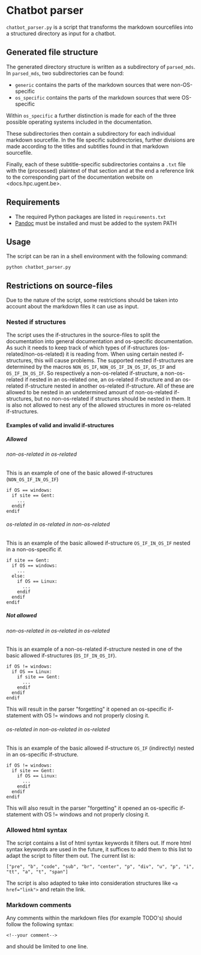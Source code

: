 # Chatbot parser

`chatbot_parser.py` is a script that transforms the markdown sourcefiles into a structured directory as input for a chatbot. 

## Generated file structure

The generated directory structure is written as a subdirectory of `parsed_mds`. In `parsed_mds`, two subdirectories can be found: 

- `generic` contains the parts of the markdown sources that were non-OS-specific
- `os_specific` contains the parts of the markdown sources that were OS-specific

Within `os_specific` a further distinction is made for each of the three possible operating systems included in the documentation.

These subdirectories then contain a subdirectory for each individual markdown sourcefile. In the file specific subdirectories, further divisions are made according to the titles and subtitles found in that markdown sourcefile. 

Finally, each of these subtitle-specific subdirectories contains a `.txt` file with the (processed) plaintext of that section and at the end a reference link to the corresponding part of the documentation website on <docs.hpc.ugent.be>.

## Requirements

- The required Python packages are listed in `requirements.txt`
- [Pandoc](https://pandoc.org/installing.html) must be installed and must be added to the system PATH

## Usage

The script can be ran in a shell environment with the following command:

```shell
python chatbot_parser.py
```

## Restrictions on source-files

Due to the nature of the script, some restrictions should be taken into account about the markdown files it can use as input.


### Nested if structures

The script uses the if-structures in the source-files to split the documentation into general documentation and os-specific documentation. As such it needs to keep track of which types of if-structures (os-related/non-os-related) it is reading from. When using certain nested if-structures, this will cause problems. The supported nested if-structures are determined by the macros `NON_OS_IF`, `NON_OS_IF_IN_OS_IF`, `OS_IF` and `OS_IF_IN_OS_IF`. So respectively a non-os-related if-structure, a non-os-related if nested in an os-related one, an os-related if-structure and an os-related if-structure nested in another os-related if-structure. All of these are allowed to be nested in an undetermined amount of non-os-related if-structures, but no non-os-related if structures should be nested in them. It is also not allowed to nest any of the allowed structures in more os-related if-structures. 

#### Examples of valid and invalid if-structures

##### Allowed

###### non-os-related in os-related

This is an example of one of the basic allowed if-structures (`NON_OS_IF_IN_OS_IF`)

```
if OS == windows:
  if site == Gent:
    ...
  endif
endif
```

###### os-related in os-related in non-os-related

This is an example of the basic allowed if-structure `OS_IF_IN_OS_IF` nested in a non-os-specific if.

```
if site == Gent:
  if OS == windows:
    ...
  else:
    if OS == Linux:
      ...
    endif
  endif
endif
```

##### Not allowed

###### non-os-related in os-related in os-related

This is an example of a non-os-related if-structure nested in one of the basic allowed if-structures (`OS_IF_IN_OS_IF`).

```
if OS != windows:
  if OS == Linux:
    if site == Gent:
      ...
    endif
  endif
endif
```

This will result in the parser "forgetting" it opened an os-specific if-statement with OS != windows and not properly closing it.

###### os-related in non-os-related in os-related

This is an example of the basic allowed if-structure `OS_IF` (indirectly) nested in an os-specific if-structure.

```
if OS != windows:
  if site == Gent:
    if OS == Linux:
      ...
    endif
  endif
endif
```

This will also result in the parser "forgetting" it opened an os-specific if-statement with OS != windows and not properly closing it.

### Allowed html syntax

The script contains a list of html syntax keywords it filters out. If more html syntax keywords are used in the future, it suffices to add them to this list to adapt the script to filter them out. The current list is:
```
["pre", "b", "code", "sub", "br", "center", "p", "div", "u", "p", "i", "tt", "a", "t", "span"]
```
The script is also adapted to take into consideration structures like `<a href="link">` and retain the link.

### Markdown comments

Any comments within the markdown files (for example TODO's) should follow the following syntax:

```
<!--your comment-->
```
 and should be limited to one line.
